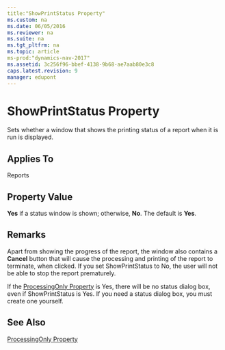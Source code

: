 ```yaml
---
title:"ShowPrintStatus Property"
ms.custom: na
ms.date: 06/05/2016
ms.reviewer: na
ms.suite: na
ms.tgt_pltfrm: na
ms.topic: article
ms-prod:"dynamics-nav-2017"
ms.assetid: 3c256f96-bbef-4138-9b68-ae7aab80e3c8
caps.latest.revision: 9
manager: edupont
---
```

# ShowPrintStatus Property
Sets whether a window that shows the printing status of a report when it is run is displayed.  
  
## Applies To  
 Reports  
  
## Property Value  
 **Yes** if a status window is shown; otherwise, **No**. The default is **Yes**.  
  
## Remarks  
 Apart from showing the progress of the report, the window also contains a **Cancel** button that will cause the processing and printing of the report to terminate, when clicked. If you set ShowPrintStatus to No, the user will not be able to stop the report prematurely.  
  
 If the [ProcessingOnly Property](ProcessingOnly-Property.md) is Yes, there will be no status dialog box, even if ShowPrintStatus is Yes. If you need a status dialog box, you must create one yourself.  
  
## See Also  
 [ProcessingOnly Property](ProcessingOnly-Property.md)